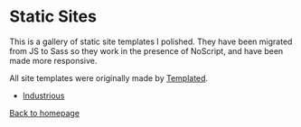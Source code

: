 # Static Sites

This is a gallery of static site templates I polished. They have been migrated from JS to Sass so they work in the presence of NoScript, and have been made more responsive.

All site templates were originally made by [Templated](https://templated.co/).

- [Industrious](https://zenulabidin.github.io/static-sites/industrious/)

[Back to homepage](https://zenulabidin.github.io)
